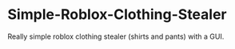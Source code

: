 # Simple-Roblox-Clothing-Stealer
Really simple roblox clothing stealer (shirts and pants) with a GUI.
